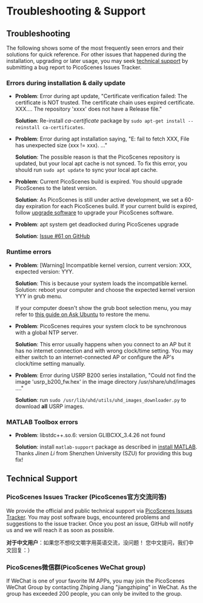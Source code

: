 # Troubleshooting & Support

## Troubleshooting

The following shows some of the most frequently seen errors and their solutions for quick reference. For other issues that happened during the installation, upgrading or later usage, you may seek [technical support](#technical-support) by submitting a bug report to PicoScenes Issues Tracker.

### Errors during installation & daily update

- **Problem**: Error during apt update, "Certificate verification failed: The certificate is NOT trusted. The certificate chain uses expired certificate. XXX.... The repository 'xxxx' does not have a Release file."

  **Solution**: Re-install *ca-certificate* package by `sudo apt-get install --reinstall ca-certificates`.

- **Problem**: Error during apt installation saying, "E: fail to fetch XXX, File has unexpected size (xxx != xxx). ..."

  **Solution**: The possible reason is that the PicoScenes repository is updated, but your local apt cache is not synced. To fix this error, you should run `sudo apt update` to sync your local apt cache.

- **Problem**: Current PicoScenes build is expired. You should upgrade PicoScenes to the latest version.

  **Solution**: As PicoScenes is still under active development, we set a 60-day expiration for each PicoScenes build. If your current build is expired, follow [upgrade software](/installation) to upgrade your PicoScenes software.

- **Problem**: apt system get deadlocked during PicoScenes upgrade

  **Solution**: [Issue #61 on GitHub](https://github.com/wifisensing/PicoScenes-Issue-Tracker/-/issues/61)

### Runtime errors

- **Problem**: [Warning] Incompatible kernel version, current version: XXX, expected version: YYY.

  **Solution**: This is because your system loads the incompatible kernel. Solution: reboot your computer and choose the expected kernel version YYY in grub menu.

  If your computer doesn't show the grub boot selection menu, you may refer to [this guide on Ask Ubuntu](https://askubuntu.com/questions/16042/how-to-get-to-the-grub-menu-at-boot-time/16049#16049) to restore the menu.

- **Problem**: PicoScenes requires your system clock to be synchronous with a global NTP server.

  **Solution**: This error usually happens when you connect to an AP but it has no internet connection and with wrong clock/time setting. You may either switch to an internet-connected AP or configure the AP's clock/time setting manually.

- **Problem**: Error during USRP B200 series installation, "Could not find the image 'usrp_b200_fw.hex' in the image directory /usr/share/uhd/images ...."

  **Solution**: run `sudo /usr/lib/uhd/utils/uhd_images_downloader.py` to download **all** USRP images.

### MATLAB Toolbox errors

- **Problem**: libstdc++.so.6: version GLIBCXX_3.4.26 not found

  **Solution**: install `matlab-support` package as described in [install MATLAB](#install-matlab).
  Thanks *Jinen Li* from Shenzhen University (SZU) for providing this bug fix!

## Technical Support

### PicoScenes Issues Tracker (PicoScenes官方交流问答)

We provide the official and public technical support via [PicoScenes Issues Tracker](https://github.com/wifisensing/PicoScenes-Issue-Tracker/issues). You may post software bugs, encountered problems and suggestions to the issue tracker. Once you post an issue, GitHub will notify us and we will reach it as soon as possible.

**对于中文用户**：如果您不想咬文嚼字用英语交流，没问题！ 您中文提问，我们中文回复：）

### PicoScenes微信群(PicoScenes WeChat group)

If WeChat is one of your favorite IM APPs, you may join the PicoScenes WeChat Group by contacting Zhiping Jiang "jiangzhiping" in WeChat. As the group has exceeded 200 people, you can only be invited to the group.
